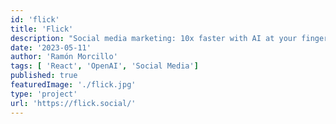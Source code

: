 ```yaml
---
id: 'flick'
title: 'Flick'
description: "Social media marketing: 10x faster with AI at your fingertips."
date: '2023-05-11'
author: 'Ramón Morcillo'
tags: [ 'React', 'OpenAI', 'Social Media']
published: true
featuredImage: './flick.jpg'
type: 'project'
url: 'https://flick.social/'
---
```

